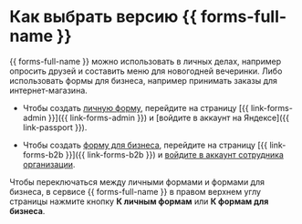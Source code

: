 # Как выбрать версию {{ forms-full-name }}


{{ forms-full-name }} можно использовать в личных делах, например опросить друзей и составить меню для новогодней вечеринки. Либо использовать формы для бизнеса, например принимать заказы для интернет-магазина.

- Чтобы создать [личную форму](personal-forms.md), перейдите на страницу [{{ link-forms-admin }}]({{ link-forms-admin }}) и [войдите в аккаунт на Яндексе]({{ link-passport }}).

- Чтобы создать [форму для бизнеса](forms-for-org.md), перейдите на страницу [{{ link-forms-b2b }}]({{ link-forms-b2b }}) и [войдите в аккаунт сотрудника организации](login.md).

Чтобы переключаться между личными формами и формами для бизнеса, в сервисе {{ forms-full-name }} в правом верхнем углу страницы нажмите кнопку **К личным формам** или **К формам для бизнеса**.

